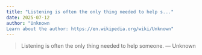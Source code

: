 ```yaml
---
title: "Listening is often the only thing needed to help s..."
date: 2025-07-12
author: "Unknown
Learn about the author: https://en.wikipedia.org/wiki/Unknown"
---
```


> Listening is often the only thing needed to help someone. — Unknown
